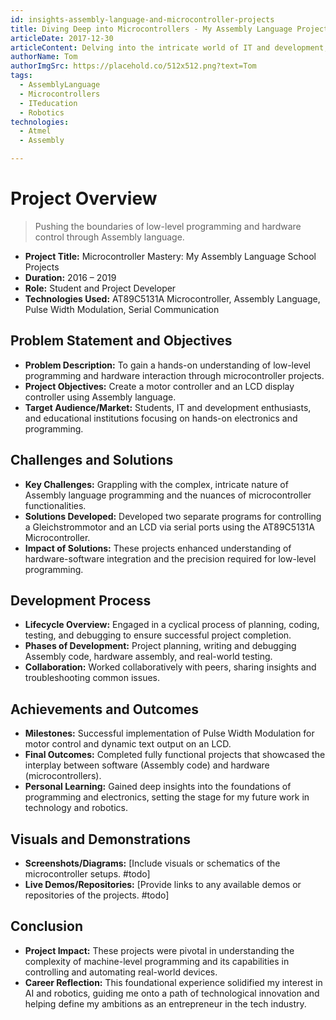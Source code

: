 ```yaml
---
id: insights-assembly-language-and-microcontroller-projects
title: Diving Deep into Microcontrollers - My Assembly Language Projects
articleDate: 2017-12-30
articleContent: Delving into the intricate world of IT and development, I recount my hands-on experiences with Assembly language, detailing the creations of microcontroller-driven projects—from motor control to dynamic LCD displays.
authorName: Tom
authorImgSrc: https://placehold.co/512x512.png?text=Tom
tags:
  - AssemblyLanguage
  - Microcontrollers
  - ITeducation
  - Robotics
technologies:
  - Atmel
  - Assembly

---
```


# Project Overview

> Pushing the boundaries of low-level programming and hardware control through Assembly language.

- **Project Title:** Microcontroller Mastery: My Assembly Language School Projects
- **Duration:** 2016 – 2019
- **Role:** Student and Project Developer
- **Technologies Used:** AT89C5131A Microcontroller, Assembly Language, Pulse Width Modulation, Serial Communication

## Problem Statement and Objectives

- **Problem Description:** To gain a hands-on understanding of low-level programming and hardware interaction through
  microcontroller projects.
- **Project Objectives:** Create a motor controller and an LCD display controller using Assembly language.
- **Target Audience/Market:** Students, IT and development enthusiasts, and educational institutions focusing on
  hands-on electronics and programming.

## Challenges and Solutions

- **Key Challenges:** Grappling with the complex, intricate nature of Assembly language programming and the nuances of
  microcontroller functionalities.
- **Solutions Developed:** Developed two separate programs for controlling a Gleichstrommotor and an LCD via serial
  ports using the AT89C5131A Microcontroller.
- **Impact of Solutions:** These projects enhanced understanding of hardware-software integration and the precision
  required for low-level programming.

## Development Process

- **Lifecycle Overview:** Engaged in a cyclical process of planning, coding, testing, and debugging to ensure successful
  project completion.
- **Phases of Development:** Project planning, writing and debugging Assembly code, hardware assembly, and real-world
  testing.
- **Collaboration:** Worked collaboratively with peers, sharing insights and troubleshooting common issues.

## Achievements and Outcomes

- **Milestones:** Successful implementation of Pulse Width Modulation for motor control and dynamic text output on an
  LCD.
- **Final Outcomes:** Completed fully functional projects that showcased the interplay between software (Assembly code)
  and hardware (microcontrollers).
- **Personal Learning:** Gained deep insights into the foundations of programming and electronics, setting the stage for
  my future work in technology and robotics.

## Visuals and Demonstrations

- **Screenshots/Diagrams:** [Include visuals or schematics of the microcontroller setups. #todo]
- **Live Demos/Repositories:** [Provide links to any available demos or repositories of the projects. #todo]

## Conclusion

- **Project Impact:** These projects were pivotal in understanding the complexity of machine-level programming and its
  capabilities in controlling and automating real-world devices.
- **Career Reflection:** This foundational experience solidified my interest in AI and robotics, guiding me onto a path
  of technological innovation and helping define my ambitions as an entrepreneur in the tech industry.

